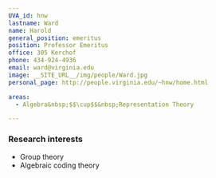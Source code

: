 ```yaml
---
UVA_id: hnw
lastname: Ward
name: Harold
general_position: emeritus
position: Professor Emeritus
office: 305 Kerchof
phone: 434-924-4936
email: ward@virginia.edu
image: __SITE_URL__/img/people/Ward.jpg
personal_page: http://people.virginia.edu/~hnw/home.html

areas:
  - Algebra&nbsp;$$\cup$$&nbsp;Representation Theory

---
```


### Research interests

- Group theory
- Algebraic coding theory
